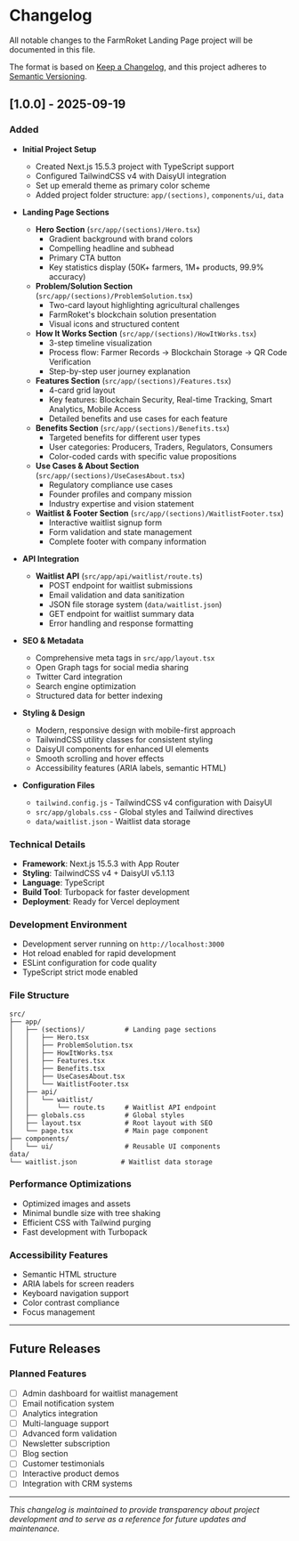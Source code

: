 # Changelog

All notable changes to the FarmRoket Landing Page project will be documented in this file.

The format is based on [Keep a Changelog](https://keepachangelog.com/en/1.0.0/),
and this project adheres to [Semantic Versioning](https://semver.org/spec/v2.0.0.html).

## [1.0.0] - 2025-09-19

### Added

- **Initial Project Setup**
  - Created Next.js 15.5.3 project with TypeScript support
  - Configured TailwindCSS v4 with DaisyUI integration
  - Set up emerald theme as primary color scheme
  - Added project folder structure: `app/(sections)`, `components/ui`, `data`

- **Landing Page Sections**
  - **Hero Section** (`src/app/(sections)/Hero.tsx`)
    - Gradient background with brand colors
    - Compelling headline and subhead
    - Primary CTA button
    - Key statistics display (50K+ farmers, 1M+ products, 99.9% accuracy)
  - **Problem/Solution Section** (`src/app/(sections)/ProblemSolution.tsx`)
    - Two-card layout highlighting agricultural challenges
    - FarmRoket's blockchain solution presentation
    - Visual icons and structured content
  - **How It Works Section** (`src/app/(sections)/HowItWorks.tsx`)
    - 3-step timeline visualization
    - Process flow: Farmer Records → Blockchain Storage → QR Code Verification
    - Step-by-step user journey explanation
  - **Features Section** (`src/app/(sections)/Features.tsx`)
    - 4-card grid layout
    - Key features: Blockchain Security, Real-time Tracking, Smart Analytics, Mobile Access
    - Detailed benefits and use cases for each feature
  - **Benefits Section** (`src/app/(sections)/Benefits.tsx`)
    - Targeted benefits for different user types
    - User categories: Producers, Traders, Regulators, Consumers
    - Color-coded cards with specific value propositions
  - **Use Cases & About Section** (`src/app/(sections)/UseCasesAbout.tsx`)
    - Regulatory compliance use cases
    - Founder profiles and company mission
    - Industry expertise and vision statement
  - **Waitlist & Footer Section** (`src/app/(sections)/WaitlistFooter.tsx`)
    - Interactive waitlist signup form
    - Form validation and state management
    - Complete footer with company information

- **API Integration**
  - **Waitlist API** (`src/app/api/waitlist/route.ts`)
    - POST endpoint for waitlist submissions
    - Email validation and data sanitization
    - JSON file storage system (`data/waitlist.json`)
    - GET endpoint for waitlist summary data
    - Error handling and response formatting

- **SEO & Metadata**
  - Comprehensive meta tags in `src/app/layout.tsx`
  - Open Graph tags for social media sharing
  - Twitter Card integration
  - Search engine optimization
  - Structured data for better indexing

- **Styling & Design**
  - Modern, responsive design with mobile-first approach
  - TailwindCSS utility classes for consistent styling
  - DaisyUI components for enhanced UI elements
  - Smooth scrolling and hover effects
  - Accessibility features (ARIA labels, semantic HTML)

- **Configuration Files**
  - `tailwind.config.js` - TailwindCSS v4 configuration with DaisyUI
  - `src/app/globals.css` - Global styles and Tailwind directives
  - `data/waitlist.json` - Waitlist data storage

### Technical Details

- **Framework**: Next.js 15.5.3 with App Router
- **Styling**: TailwindCSS v4 + DaisyUI v5.1.13
- **Language**: TypeScript
- **Build Tool**: Turbopack for faster development
- **Deployment**: Ready for Vercel deployment

### Development Environment

- Development server running on `http://localhost:3000`
- Hot reload enabled for rapid development
- ESLint configuration for code quality
- TypeScript strict mode enabled

### File Structure

```
src/
├── app/
│   ├── (sections)/          # Landing page sections
│   │   ├── Hero.tsx
│   │   ├── ProblemSolution.tsx
│   │   ├── HowItWorks.tsx
│   │   ├── Features.tsx
│   │   ├── Benefits.tsx
│   │   ├── UseCasesAbout.tsx
│   │   └── WaitlistFooter.tsx
│   ├── api/
│   │   └── waitlist/
│   │       └── route.ts     # Waitlist API endpoint
│   ├── globals.css          # Global styles
│   ├── layout.tsx           # Root layout with SEO
│   └── page.tsx             # Main page component
├── components/
│   └── ui/                  # Reusable UI components
data/
└── waitlist.json           # Waitlist data storage
```

### Performance Optimizations

- Optimized images and assets
- Minimal bundle size with tree shaking
- Efficient CSS with Tailwind purging
- Fast development with Turbopack

### Accessibility Features

- Semantic HTML structure
- ARIA labels for screen readers
- Keyboard navigation support
- Color contrast compliance
- Focus management

---

## Future Releases

### Planned Features

- [ ] Admin dashboard for waitlist management
- [ ] Email notification system
- [ ] Analytics integration
- [ ] Multi-language support
- [ ] Advanced form validation
- [ ] Newsletter subscription
- [ ] Blog section
- [ ] Customer testimonials
- [ ] Interactive product demos
- [ ] Integration with CRM systems

---

_This changelog is maintained to provide transparency about project development and to serve as a reference for future updates and maintenance._
